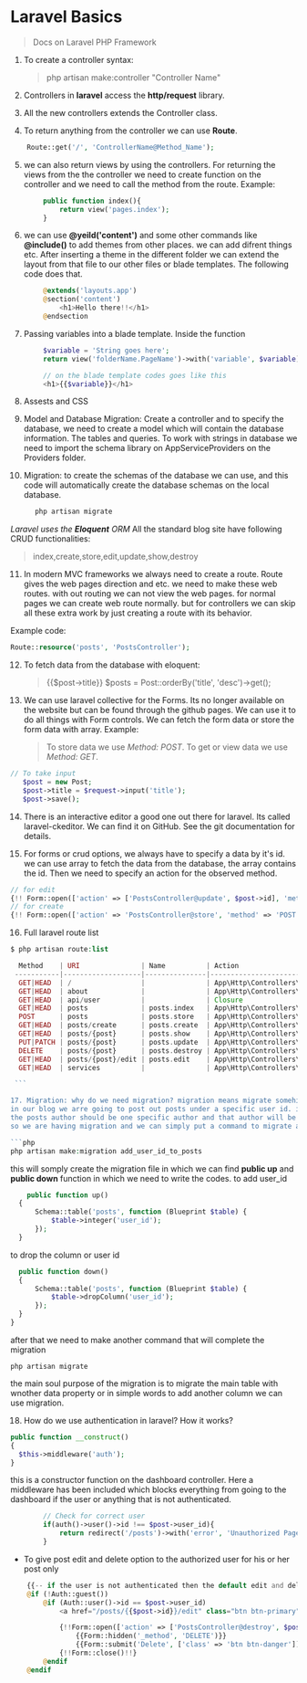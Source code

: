 # Laravel Basics

> Docs on Laravel PHP Framework

1. To create a controller syntax:
   > php artisan make:controller "Controller Name"
2. Controllers in **laravel** access the **http/request** library.

3. All the new controllers extends the Controller class.

4. To return anything from the controller we can use **Route**.

```php
	Route::get('/', 'ControllerName@Method_Name');
```

5. we can also return views by using the controllers. For returning the views from the
   the controller we need to create function on the controller and we need to call the method
   from the route. Example:

```php
   		public function index(){
   			return view('pages.index');
   		}
```

6. we can use **@yeild('content')** and some other commands like **@include()** to add
   themes from other places. we can add difrent things etc. After inserting a theme in the
   different folder we can extend the layout from that file to our other files or blade
   templates. The following code does that.

```php
   		@extends('layouts.app')
		@section('content')
    		<h1>Hello there!!</h1>
		@endsection
```

7. Passing variables into a blade template. Inside the function

```php
		$variable = 'String goes here';
		return view('folderName.PageName')->with('variable', $variable);

		// on the blade template codes goes like this
		<h1>{{$variable}}</h1>
```

8. Assests and CSS

9. Model and Database Migration: Create a controller and to specify the database,
   we need to create a model which will contain the database information. The tables and queries. To work with strings in database we need to import the schema library
   on AppServiceProviders on the Providers folder.

10. Migration: to create the schemas of the database we can use, and this code will automatically create the database schemas on the local database.

```php
      php artisan migrate
```

_Laravel uses the **Eloquent** ORM_
All the standard blog site have following CRUD functionalities:

> index,create,store,edit,update,show,destroy

11. In modern MVC frameworks we always need to create a route. Route gives the web pages
    direction and etc. we need to make these web routes. with out routing we can not view
    the web pages. for normal pages we can create web route normally. but for controllers
    we can skip all these extra work by just creating a route with its behavior.

Example code:

```php
Route::resource('posts', 'PostsController');
```

12. To fetch data from the database with eloquent:

    > {{$post->title}}
    > \$posts = Post::orderBy('title', 'desc')->get();

13. We can use laravel collective for the Forms. Its no longer available on the
    website but can be found through the github pages. We can use it to do all things
    with Form controls. We can fetch the form data or store the form data with array.
    Example:
    > To store data we use _Method: POST_.
    > To get or view data we use _Method: GET_.

```php
// To take input
   $post = new Post;
   $post->title = $request->input('title');
   $post->save();
```

14. There is an interactive editor a good one out there for laravel. Its called
    laravel-ckeditor. We can find it on GitHub. See the git documentation for details.

15. For forms or crud options, we always have to specify a data by it's id. we can use array to
    fetch the data from the database, the array contains the id. Then we need to specify an action for the observed method.

```php
// for edit
{!! Form::open(['action' => ['PostsController@update', $post->id], 'method' => 'POST']) !!}
// for create
{!! Form::open(['action' => 'PostsController@store', 'method' => 'POST']) !!}
```

16. Full laravel route list

````php
$ php artisan route:list

  Method    | URI               | Name          | Action                                        | Middleware
 -----------|-------------------|---------------|-----------------------------------------------|--------------
  GET|HEAD  | /                 |               | App\Http\Controllers\PagesController@index    | web
  GET|HEAD  | about             |               | App\Http\Controllers\PagesController@about    | web
  GET|HEAD  | api/user          |               | Closure                                       | api,auth:api
  GET|HEAD  | posts             | posts.index   | App\Http\Controllers\PostsController@index    | web
  POST      | posts             | posts.store   | App\Http\Controllers\PostsController@store    | web
  GET|HEAD  | posts/create      | posts.create  | App\Http\Controllers\PostsController@create   | web
  GET|HEAD  | posts/{post}      | posts.show    | App\Http\Controllers\PostsController@show     | web
  PUT|PATCH | posts/{post}      | posts.update  | App\Http\Controllers\PostsController@update   | web
  DELETE    | posts/{post}      | posts.destroy | App\Http\Controllers\PostsController@destroy  | web
  GET|HEAD  | posts/{post}/edit | posts.edit    | App\Http\Controllers\PostsController@edit     | web
  GET|HEAD  | services          |               | App\Http\Controllers\PagesController@services | web

 ```

17. Migration: why do we need migration? migration means migrate somehing with something.
in our blog we arre going to post out posts under a specific user id. in brief we can say that
the posts author should be one specific author and that author will be specified with user id.
so we are having migration and we can simply put a command to migrate as we like. it will add on the migration folder.

```php
php artisan make:migration add_user_id_to_posts
````

this will somply create the migration file in which we can find **public up** and **public down** function in which we need to write the codes.
to add user_id

```php
    public function up()
  {
      Schema::table('posts', function (Blueprint $table) {
          $table->integer('user_id');
      });
  }
```

to drop the column or user id

```php
  public function down()
  {
      Schema::table('posts', function (Blueprint $table) {
          $table->dropColumn('user_id');
      });
  }
}
```

after that we need to make another command that will complete the migration

```
php artisan migrate
```

the main soul purpose of the migration is to migrate the main table with wnother data property or in simple words to add another column we
can use migration.

18. How do we use authentication in laravel? How it works?

```php
public function __construct()
{
  $this->middleware('auth');
}
```

this is a constructor function on the dashboard controller. Here a middleware has been included which blocks everything from going to the dashboard if the user or anything that is not authenticated.

```php
        // Check for correct user
        if(auth()->user()->id !== $post->user_id){
            return redirect('/posts')->with('error', 'Unauthorized Page');
        }
```

- To give post edit and delete option to the authorized user for his or her post only

```php
    {{-- if the user is not authenticated then the default edit and delete option will not show --}}
    @if (!Auth::guest())
        @if (Auth::user()->id == $post->user_id)
            <a href="/posts/{{$post->id}}/edit" class="btn btn-primary">Edit</a>

            {!!Form::open(['action' => ['PostsController@destroy', $post->id], 'method' => 'POST', 'class' => 'pull-right'])!!}
                {{Form::hidden('_method', 'DELETE')}}
                {{Form::submit('Delete', ['class' => 'btn btn-danger'])}}
            {!!Form::close()!!}
        @endif
    @endif
```
